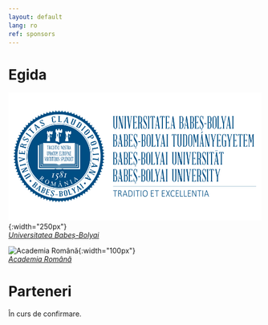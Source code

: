 ```yaml
---
layout: default
lang: ro
ref: sponsors
---
```



# Egida

![Universitatea Babeș-Bolyai](/assets/images/Logo-UBB.svg){:width="250px"}<br />
*[Universitatea Babeș-Bolyai](https://www.ubbcluj.ro)*

![Academia Română](https://acad.ro/institutia/img/media/sigla/Academia_Romana_sigla_web.png){:width="100px"}<br />
*[Academia Română](https://acad.ro)*

# Parteneri

În curs de confirmare.
